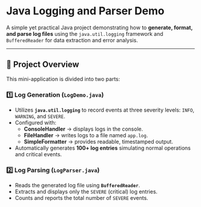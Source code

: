 # Java Logging and Parser Demo

A simple yet practical Java project demonstrating how to **generate, format, and parse log files** using the `java.util.logging` framework and `BufferedReader` for data extraction and error analysis.

---

## 🧩 Project Overview
This mini-application is divided into two parts:

### 1️⃣ Log Generation (`LogDemo.java`)
- Utilizes **`java.util.logging`** to record events at three severity levels: `INFO`, `WARNING`, and `SEVERE`.
- Configured with:
  - **ConsoleHandler** → displays logs in the console.
  - **FileHandler** → writes logs to a file named `app.log`.
  - **SimpleFormatter** → provides readable, timestamped output.
- Automatically generates **100+ log entries** simulating normal operations and critical events.

### 2️⃣ Log Parsing (`LogParser.java`)
- Reads the generated log file using **`BufferedReader`**.
- Extracts and displays only the `SEVERE` (critical) log entries.
- Counts and reports the total number of `SEVERE` events.
